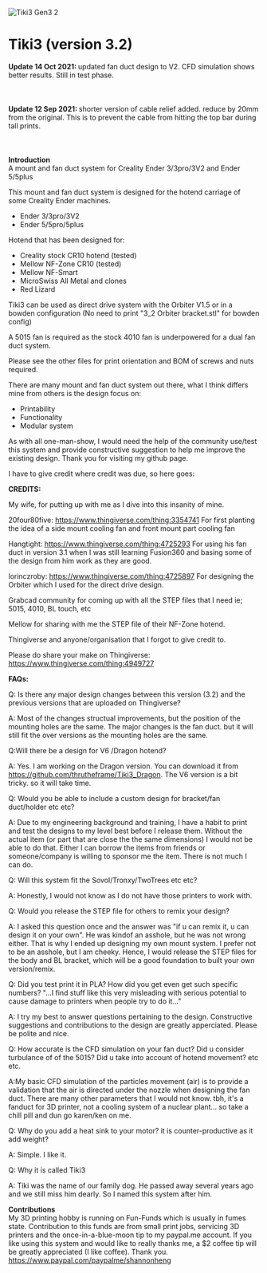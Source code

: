 ![Tiki3 Gen3 2](https://user-images.githubusercontent.com/68491566/132115498-8b4ed608-8ff6-4bba-a261-dcbf7684c226.png)

# Tiki3 (version 3.2)


<b>Update 14 Oct 2021: </b> updated fan duct design to V2. CFD simulation shows better results. Still in test phase. 
\
\
\
\
<b>Update 12 Sep 2021: </b> shorter version of cable relief added. reduce by 20mm from the original. This is to prevent the cable from hitting the top bar during tall prints. 
\
\
\
\
<b>Introduction</b>\
A mount and fan duct system for Creality Ender 3/3pro/3V2 and Ender 5/5plus

This mount and fan duct system is designed for the hotend carriage of some Creality Ender machines.  
- Ender 3/3pro/3V2
- Ender 5/5pro/5plus

Hotend that has been designed for:
- Creality stock CR10 hotend (tested)
- Mellow NF-Zone CR10 (tested)
- Mellow NF-Smart
- MicroSwiss All Metal and clones
- Red Lizard 
 
Tiki3 can be used as direct drive system with the Orbiter V1.5 or in a bowden configuration (No need to print "3_2 Orbiter bracket.stl" for bowden config)

A 5015 fan is required as the stock 4010 fan is underpowered for a dual fan duct system. 
 
Please see the other files for print orientation and BOM of screws and nuts required. 
 
There are many mount and fan duct system out there, what I think differs mine from others is the design focus on:
- Printability
- Functionality
- Modular system
 
As with all one-man-show, I would need the help of the community use/test this system and provide constructive suggestion to help me improve the existing design. 
Thank you for visiting my github page. 


I have to give credit where credit was due, so here goes: 

<b>CREDITS:</b>

My wife, for putting up with me as I dive into this insanity of mine. 

20four80five: https://www.thingiverse.com/thing:3354741
For first planting the idea of a side mount cooling fan and front mount part cooling fan

Hangtight: https://www.thingiverse.com/thing:4725293
For using his fan duct in version 3.1 when I was still learning Fusion360 and basing some of the design from him work as they are good.

lorinczroby: https://www.thingiverse.com/thing:4725897
For designing the Orbiter which I used for the direct drive design.

Grabcad community for coming up with all the STEP files that I need ie; 5015, 4010, BL touch, etc

Mellow for sharing with me the STEP file of their NF-Zone hotend. 

Thingiverse and anyone/organisation that I forgot to give credit to.

Please do share your make on Thingiverse: https://www.thingiverse.com/thing:4949727

<b>FAQs:</b>

Q: Is there any major design changes between this version (3.2) and the previous versions that are uploaded on Thingiverse?

A: Most of the changes structual improvements, but the position of the mounting holes are the same. The major changes is the fan duct. but it will still fit the over versions as the mounting holes are the same. 

Q:Will there be a design for V6 /Dragon hotend?

A: Yes. I am working on the Dragon version. You can download it from https://github.com/thrutheframe/Tiki3_Dragon. The V6 version is a bit tricky. so it will take time.

Q: Would you be able to include a custom design for bracket/fan duct/holder etc etc?

A: Due to my engineering background and training, I have a habit to print and test the designs to my level best before I release them. Without the actual item (or part that are close the the same dimensions) I would not be able to do that. Either I can borrow the items from friends or someone/company is willing to sponsor me the item. There is not much I can do. 

Q: Will this system fit the Sovol/Tronxy/TwoTrees etc etc?

A: Honestly, I would not know as I do not have those printers to work with.

Q: Would you release the STEP file for others to remix your design?

A: I asked this question once and the answer was "if u can remix it, u can design it on your own". He was kindof an asshole, but he was not wrong either. That is why I ended up designing my own mount system. I prefer not to be an asshole, but I am cheeky. Hence, I would release the STEP files for the body and BL bracket, which will be a good foundation to built your own version/remix.  

Q: Did you test print it in PLA? How did you get even get such specific numbers? "...I find stuff like this very misleading with serious potential to cause damage to printers when people try to do it..." 

A: I try my best to answer questions pertaining to the design. Constructive suggestions and contributions to the design are greatly apperciated. Please be polite and nice. 

Q: How accurate is the CFD simulation on your fan duct? Did u consider turbulance of of the 5015? Did u take into account of hotend movement? etc etc.

A:My basic CFD simulation of the particles movement (air) is to provide a validation that the air is directed under the nozzle when designing the fan duct. There are many other parameters that I would not know. tbh, it's a fanduct for 3D printer, not a cooling system of a nuclear plant... so take a chill pill and dun go karen/ken on me. 

Q: Why do you add a heat sink to your motor? it is counter-productive as it add weight? 

A: Simple. I like it. 

Q: Why it is called Tiki3

A: Tiki was the name of our family dog. He passed away several years ago and we still miss him dearly. So I named this system after him. 

<b>Contributions</b>\
 My 3D printing hobby is running on Fun-Funds which is usually in fumes state. Contribution to this funds are from small print jobs, servicing 3D printers and the once-in-a-blue-moon tip to my paypal.me account. If you like using this system and would like to really thanks me, a $2 coffee tip will be greatly appreciated (I like coffee). Thank you. https://www.paypal.com/paypalme/shannonheng
